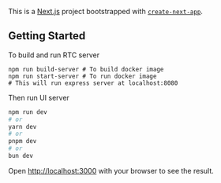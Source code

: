This is a [Next.js](https://nextjs.org) project bootstrapped with [`create-next-app`](https://nextjs.org/docs/app/api-reference/cli/create-next-app).

## Getting Started

To build and run RTC server

```shell
npm run build-server # To build docker image
npm run start-server # To run docker image
# This will run express server at localhost:8080
```

Then run UI server

```bash
npm run dev
# or
yarn dev
# or
pnpm dev
# or
bun dev
```

Open [http://localhost:3000](http://localhost:3000) with your browser to see the result.
